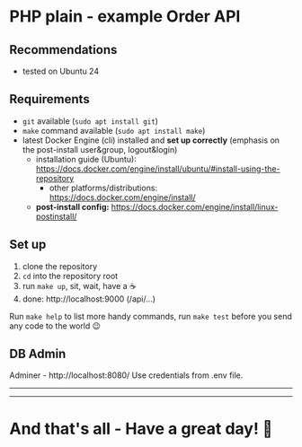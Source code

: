 # PHP plain - example Order API

## Recommendations
- tested on Ubuntu 24

## Requirements
- `git` available (`sudo apt install git`)
- `make` command available (`sudo apt install make`)
- latest Docker Engine (cli) installed and **set up correctly** (emphasis on the post-install user&group, logout&login)
  - installation guide (Ubuntu): https://docs.docker.com/engine/install/ubuntu/#install-using-the-repository
    - other platforms/distributions: https://docs.docker.com/engine/install/
  - **post-install config:** https://docs.docker.com/engine/install/linux-postinstall/
  
## Set up
1. clone the repository
2. `cd` into the repository root
3. run `make up`, sit, wait, have a ☕
4. done: http://localhost:9000 (/api/...)

Run `make help` to list more handy commands, run `make test` before you send any code to the world 😉

## DB Admin
Adminer - http://localhost:8080/
Use credentials from .env file.

___
___
# And that's all - Have a great day! 🙂